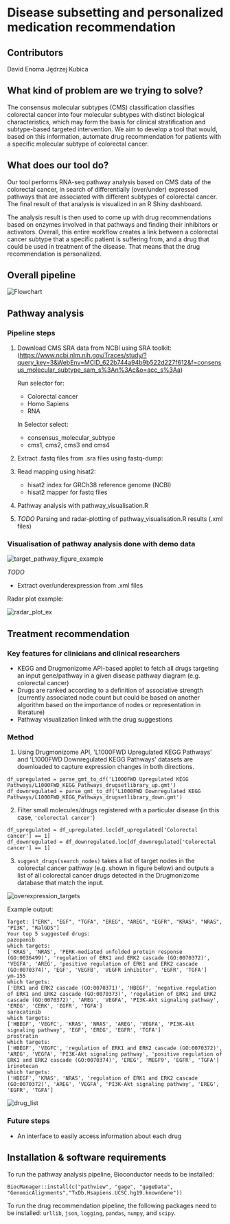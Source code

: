 # Disease subsetting and personalized medication recommendation

## Contributors

David Enoma
Jędrzej Kubica

## What kind of problem are we trying to solve?
The consensus molecular subtypes (CMS) classification classifies colorectal cancer into four molecular subtypes with distinct biological characteristics, which may form the basis for clinical stratification and subtype-based targeted intervention. We aim to develop a tool that would, based on this information, automate drug recommendation for patients with a specific molecular subtype of colorectal cancer.

## What does our tool do?
Our tool performs RNA-seq pathway analysis based on CMS data of the colorectal cancer, in search of differentially (over/under) expressed pathways that are associated with different subtypes of colorectal cancer. The final result of that analysis is visualized in an R Shiny dashboard.

The analysis result is then used to come up with drug recommendations based on enzymes involved in that pathways and finding their inhibitors or activators. Overall, this entire workflow creates a link between a colorectal cancer subtype that a specific patient is suffering from, and a drug that could be used in treatment of the disease. That means that the drug recommendation is personalized.

## Overall pipeline
![Flowchart](https://user-images.githubusercontent.com/89701701/157957351-4b9ee309-40ed-4e7f-a2f6-41187d74cc0c.png)


## Pathway analysis
### Pipeline steps
1. Download CMS SRA data from NCBI using SRA toolkit: (https://www.ncbi.nlm.nih.gov/Traces/study/?query_key=3&WebEnv=MCID_622b744a94b9b522d227f612&f=consensus_molecular_subtype_sam_s%3An%3Ac&o=acc_s%3Aa)

    Run selector for:
    - Colorectal cancer
    - Homo Sapiens
    - RNA

    In Selector select:
    - consensus_molecular_subtype
    - cms1, cms2, cms3 and cms4
2. Extract .fastq files from .sra files using fastq-dump:
3. Read mapping using hisat2:
   - hisat2 index for GRCh38 reference genome (NCBI)
   - hisat2 mapper for fastq files
4. Pathway analysis with pathway_visualisation.R
5. _TODO_ Parsing and radar-plotting of pathway_visualisation.R results (.xml files)

### Visualisation of pathway analysis done with demo data

![target_pathway_figure_example](fig/demo_plot_1.png)

_TODO_ 
- Extract over/underexpression from .xml files

Radar plot example:

![radar_plot_ex](https://user-images.githubusercontent.com/82537630/157955360-6c5caf5a-4a73-44e0-81f1-fdfa24448ed5.png)

## Treatment recommendation

### Key features for clinicians and clinical researchers

* KEGG and Drugmonizome API-based applet to fetch all drugs targeting an input gene/pathway in a given disease pathway diagram (e.g. colorectal cancer)
* Drugs are ranked according to a definition of associative strength (currently associated node count but could be based on another algorithm based on the importance of nodes or representation in literature)
* Pathway visualization linked with the drug suggestions

### Method
1. Using Drugmonizome API, 'L1000FWD Upregulated KEGG Pathways' and 'L1000FWD Downregulated KEGG Pathways' datasets are downloaded to capture expression changes in both directions.

```
df_upregulated = parse_gmt_to_df('L1000FWD Upregulated KEGG Pathways/L1000FWD_KEGG_Pathways_drugsetlibrary_up.gmt')
df_downregulated = parse_gmt_to_df('L1000FWD Downregulated KEGG Pathways/L1000FWD_KEGG_Pathways_drugsetlibrary_down.gmt')
```
2. Filter small molecules/drugs registered with a particular disease (in this case, `'colorectal cancer'`)

```
df_upregulated = df_upregulated.loc[df_upregulated['Colorectal cancer'] == 1]
df_downregulated = df_downregulated.loc[df_downregulated['Colorectal cancer'] == 1]
```

3. `suggest_drugs(search_nodes)` takes a list of target nodes in the colorectal cancer pathway (e.g. shown in figure below) and outputs a list of all colorectal cancer drugs detected in the Drugmonizome database that match the input.

![overexpression_targets](fig/overexpression_targets.png)

Example output:
```
Target: ["ERK", "EGF", "TGFA", "EREG", "AREG", "EGFR", "KRAS", "NRAS", "PI3K", "RalGDS"]
Your top 5 suggested drugs:
pazopanib
which targets:
['KRAS', 'NRAS', 'PERK-mediated unfolded protein response (GO:0036499)', 'regulation of ERK1 and ERK2 cascade (GO:0070372)', 'VEGFA', 'AREG', 'positive regulation of ERK1 and ERK2 cascade (GO:0070374)', 'EGF', 'VEGFB', 'VEGFR inhibitor', 'EGFR', 'TGFA']
ym-155
which targets:
['ERK1 and ERK2 cascade (GO:0070371)', 'HBEGF', 'negative regulation of ERK1 and ERK2 cascade (GO:0070373)', 'regulation of ERK1 and ERK2 cascade (GO:0070372)', 'AREG', 'VEGFA', 'PI3K-Akt signaling pathway', 'EREG', 'CERK', 'EGFR', 'TGFA']
saracatinib
which targets:
['HBEGF', 'VEGFC', 'KRAS', 'NRAS', 'AREG', 'VEGFA', 'PI3K-Akt signaling pathway', 'EGF', 'EREG', 'EGFR', 'TGFA']
prostratin
which targets:
['HBEGF', 'VEGFC', 'regulation of ERK1 and ERK2 cascade (GO:0070372)', 'AREG', 'VEGFA', 'PI3K-Akt signaling pathway', 'positive regulation of ERK1 and ERK2 cascade (GO:0070374)', 'EREG', 'MEGF9', 'EGFR', 'TGFA']
irinotecan
which targets:
['HBEGF', 'KRAS', 'NRAS', 'regulation of ERK1 and ERK2 cascade (GO:0070372)', 'AREG', 'VEGFA', 'PI3K-Akt signaling pathway', 'EREG', 'EGFR', 'TGFA']
```

![drug_list](fig/drug_list.png)

### Future steps
* An interface to easily access information about each drug


## Installation & software requirements

To run the pathway analysis pipeline, Bioconductor needs to be installed:

`BiocManager::install(c("pathview", "gage", "gageData", "GenomicAlignments","TxDb.Hsapiens.UCSC.hg19.knownGene"))`

To run the drug recommendation pipeline, the following packages need to be installed: `urllib`, `json`, `logging`, `pandas`, `numpy`, and `scipy`.

